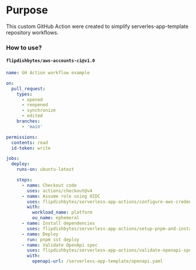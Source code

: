 # Purpose

This custom GitHub Action were created to simplify serverles-app-template repository workflows.


### How to use?

#### `flipdishbytes/aws-accounts-ci@v1.0`

```yaml
name: GH Action workflow example

on:
  pull_request:
    types:
      - opened
      - reopened
      - synchronize
      - edited
    branches:
      - 'main'

permissions:
  contents: read
  id-token: write

jobs:
  deploy:
    runs-on: ubuntu-latest

    steps:
      - name: Checkout code
        uses: actions/checkout@v4
      - name: Assume role using OIDC
        uses: flipdishbytes/serverless-app-actions/configure-aws-credentials@v1.0
        with:
          workload_name: platform
          ou_name: ephemeral
      - name: Install dependencies
        uses: flipdishbytes/serverless-app-actions/setup-pnpm-and-install-modules@v1.0
      - name: Deploy
        run: pnpm sst deploy
      - name: Validate OpenApi spec
        uses: flipdishbytes/serverless-app-actions/validate-openapi-spec@v1.0
        with:
          openapi-url: /serverless-app-template/openapi.yaml
```

